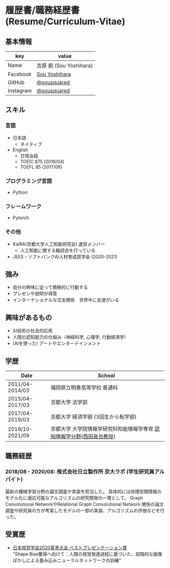 # 履歴書/職務経歴書 (Resume/Curriculum-Vitae)

## 基本情報
|key|value|
|---|-----|
|Name|吉原 創 (Sou Yoshihara)|
|Facebook|[Sou Yoshihara](https://www.facebook.com/profile.php?id=100004182635861)
|GitHub|[@sousquared](https://github.com/sousquared)
|Instagram|[@sousquared](https://www.instagram.com/souzosquared/)|

## スキル
### 言語
- 日本語
  - ネイティブ
- English
  - 日常会話
  - TOEIC 875 (2019/04)
  - TOEFL 85 (2017/06)
  
### プログラミング言語
- Python

### フレームワーク
- Pytorch

### その他
- KaiRA(京都大学人工知能研究会) 運営メンバー
    - 人工知能に関する輪読会を行っている
- JEES・ソフトバンクAI人材育成奨学金 (2020-2021)

## 強み
- 自分の興味に従って積極的に行動する
- プレゼンや説明が得意
- インターナショナルな交友関係　世界中に友達がいる


## 興味があるもの
- AI技術の社会的応用
- 人間の認知能力の仕組み（神経科学, 心理学, 行動経済学）
- (AIを使った) アートやエンターテインメント


## 学歴
|Date|School|
|----|-----|
|2011/04-2014/03|福岡県立明善高等学校 普通科|
|2015/04-2017/03|京都大学 法学部|
|2017/04-2019/03|京都大学 経済学部 (3回生から転学部)|
|2019/10-2021/09|京都大学 大学院情報学研究科知能情報学専攻 [認知情報学分野(西田眞也教授)][ci-lab]|

[ci-lab]:http://www.cog.ist.i.kyoto-u.ac.jp/

## 職務経歴
### 2018/08 - 2020/08: 株式会社日立製作所 京大ラボ (学生研究員アルバイト)
最新の機械学習分野の論文調査や実装を担当した。
具体的には地理空間情報のモデル化に適応可能なアルゴリズムの研究開発の一環として、
Graph Convolutional NetworkやRelational Graph Convolutional Network
関係の論文調査や研究員の方が考案したモデルの一部の実装、アルゴリズムの評価などを行った。

## 受賞歴
- [日本視覚学会2020夏季大会 ベストプレゼンテーション賞](https://sites.google.com/prod/view/vsj2020summer/home) <br>
"Shape Bias獲得へ向けて：人間の視覚発達過程に基づいた、段階的な画像ぼかしによる畳み込みニューラルネットワークの訓練"

[](
参考：https://github.com/okohs/Curriculum-Vitae-template
)
